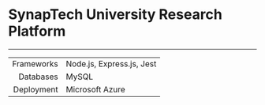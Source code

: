 # SynapTech University Research Platform
---
|          |                         |
|---------:|:------------------------|
|Frameworks|Node.js, Express.js, Jest|
|Databases |MySQL                    |
|Deployment|Microsoft Azure          |
